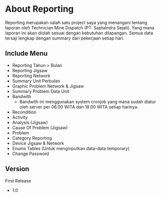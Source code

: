 # About Reporting

Reporting merupakan salah satu project saya yang menangani tentang laporan oleh Technician Mine Dispatch (PT. SaptaIndra Sejati). Yang mana laporan ini akan diolah sesuai dengan kebutuhan dilapangan. Semua data tersaji lengkap dengan summary dari pekerjaan setiap hari.

## Include Menu

* Reporting Tahun > Bulan
* Reporting Jigsaw
* Reporting Network
* Summary Unit Perbulan
* Graphic Problem Network & Jigsaw
* Summary Problem Data Unit
* Bandwith
	* Bandwith ini menggunakan system cronjob yang mana sudah diatur oleh server per 06.00 WITA dan 18.00 WITA setiap harinya.
* Recondition
* Activity
* Analysis (Jigsaw)
* Cause Of Problem (Jigsaw)
* Problem
* Category Reporting
* Device Jigsaw &amp; Network
* Enums Tables (Untuk menginputkan data-data temporary)
* Change Password

## Version

First Release

* 1.0